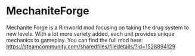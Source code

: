 # MechaniteForge
Mechanite Forge is a Rimworld mod focusing on taking the drug system to new levels. 
With a lot more variety added, each unit provides unique mechanics to gameplay.
You can find the full mod here:
https://steamcommunity.com/sharedfiles/filedetails/?id=1528894129
